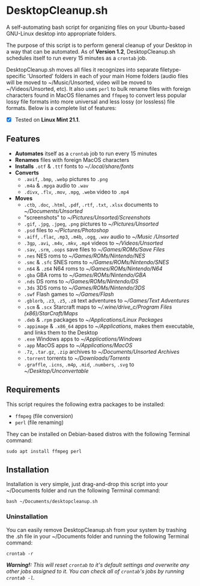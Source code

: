 # DesktopCleanup.sh

A self-automating bash script for organizing files on your Ubuntu-based GNU-Linux desktop into appropriate folders.

The purpose of this script is to perform general cleanup of your Desktop in a way that can be automated.  As of **Version 1.2**, DesktopCleanup.sh schedules itself to run every 15 minutes as a `crontab` job.

DesktopCleanup.sh moves all files it recognizes into separate filetype-specific 'Unsorted' folders in each of your main Home folders (audio files will be moved to ~/Music/Unsorted, video will be moved to ~/Videos/Unsorted, etc).  It also uses `perl` to bulk rename files with foreign characters found in MacOS filenames and `ffmpeg` to convert less popular lossy file formats into more universal and less lossy (or lossless) file formats.  Below is a complete list of features:

- [x] Tested on **Linux Mint 21.1**.

## Features
- **Automates** itself as a `crontab` job to run every 15 minutes
- **Renames** files with foreign MacOS characters
- **Installs** `.otf` & `.ttf` fonts to _~/.local/share/fonts_
- **Converts**
  - `.avif`, `.bmp`, `.webp` pictures to `.png`
  - `.m4a` & `.mpga` audio to `.wav`
  - `.divx`, `.flv`, `.mov`, `.mpg`, `.webm` video to `.mp4`
- **Moves**
  - `.ctb`, `.doc`, `.html`, `.pdf`, `.rtf`, `.txt`, `.xlsx` documents to _~/Documents/Unsorted_
  - "screenshots" to _~/Pictures/Unsorted/Screenshots_
  - `.gif`, `.jpg`, `.jpeg`, `.png` pictures to _~/Pictures/Unsorted_
  - `.psd` files to _~/Pictures/Photoshop_
  - `.aiff`, `.flac`, `.mp3`, `.m4b`, `.ogg`, `.wav` audio to _~/Music
  /Unsorted_
  - `.3gp`, `.avi`, `.m4v`, `.mkv`, `.mp4` videos to _~/Videos/Unsorted_
  - `.sav`, `.srm`, `.oops` save files to _~/Games/ROMs/Save Files_
  - `.nes` NES roms to _~/Games/ROMs/Nintendo/NES_
  - `.smc` & `.sfc` SNES roms to _~/Games/ROMs/Nintendo/SNES_
  - `.n64` & `.z64` N64 roms to _~/Games/ROMs/Nintendo/N64_
  - `.gba` GBA roms to _~/Games/ROMs/Nintendo/GBA_
  - `.nds` DS roms to _~/Games/ROMs/Nintendo/DS_
  - `.3ds` 3DS roms to _~/Games/ROMs/Nintendo/3DS_
  - `.swf` Flash games to _~/Games/Flash_
  - `.gblorb`, `.z3`, `.z5`, `.z8` text adventures to _~/Games/Text Adventures_
  - `.scm` & `.scx` Starcraft maps to _~/.wine/drive_c/Program Files (x86)/StarCraft/Maps_
  - `.deb` & `.rpm` packages to _~/Applications/Linux Packages_
  - `.appimage` & `.x86_64` apps to _~/Applications_, makes them executable, and links them to the Desktop
  - `.exe` Windows apps to _~/Applications/Windows_
  - `.app` MacOS apps to _~/Applications/MacOS_
  - `.7z`, `.tar.gz`, `.zip` archives to _~/Documents/Unsorted Archives_
  - `.torrent` torrents to _~/Downloads/Torrents_
  - `.graffle`, `.icns`, `.m4p`, `.mid`, `.numbers`, `.svg` to _~/Desktop/Unconvertable_

## Requirements
This script requires the following extra packages to be installed:
- `ffmpeg` (file conversion)
- `perl` (file renaming)

They can be installed on Debian-based distros with the following Terminal command:
```
sudo apt install ffmpeg perl
```
## Installation
Installation is very simple, just drag-and-drop this script into your ~/Documents folder and run the following Terminal command:
```
bash ~/Documents/desktopcleanup.sh
```

### Uninstallation
You can easily remove DesktopCleanup.sh from your system by trashing the .sh file in your ~/Documents folder and running the following Terminal command:
```
crontab -r
```
***Warning!:*** *This will reset `crontab` to it's default settings and overwrite any other jobs assigned to it.  You can check all of `crontab`'s jobs by running `crontab -l`.*
